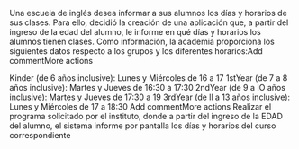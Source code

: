 Una escuela de inglés desea informar a sus alumnos los días y horarios de sus clases. Para ello, decidió la creación de una aplicación que, a partir del ingreso de la edad del alumno, le informe en qué días y horarios los alumnos tienen clases. Como información, la academia proporciona los siguientes datos respecto a los grupos y los diferentes horarios:Add commentMore actions

Kinder (de 6 años inclusive): Lunes y Miércoles de 16 a 17
1stYear (de 7 a 8 años inclusive): Martes y Jueves de 16:30 a 17:30
2ndYear (de 9 a IO años inclusive): Martes y Jueves de 17:30 a 19
3rdYear (de ll a 13 años inclusive): Lunes y Miércoles de 17 a 18:30
Add commentMore actions
Realizar el programa solicitado por el instituto, donde a partir del ingreso de la EDAD del alumno, el sistema informe por pantalla los días y horarios del curso correspondiente
